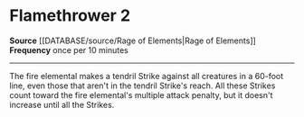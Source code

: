 ﻿---
actions: '[two-actions]'
frequency: once per 10 minutes
id: '2132'
name: Flamethrower
rarity: Common
source: '[[DATABASE/source/Rage of Elements|Rage of Elements]]'
type: Action

---
# Flamethrower <span class="action-icon">2</span>

**Source** [[DATABASE/source/Rage of Elements|Rage of Elements]]
**Frequency** once per 10 minutes

---
The fire elemental makes a tendril Strike against all creatures in a 60-foot line, even those that aren't in the tendril Strike's reach. All these Strikes count toward the fire elemental's multiple attack penalty, but it doesn't increase until all the Strikes.
